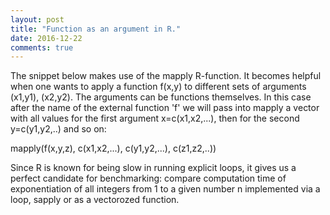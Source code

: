 ```yaml
---
layout: post
title: "Function as an argument in R."
date: 2016-12-22
comments: true
---
```


The snippet below makes use of the mapply R-function. It becomes helpful when one wants to apply a function f(x,y) to different sets of arguments (x1,y1), (x2,y2). The arguments can be functions themselves. In this case after the name of the external function 'f' we will pass into mapply a vector with all values for the first argument x=c(x1,x2,...), then for the second y=c(y1,y2,..) and so on:

mapply(f(x,y,z),
       c(x1,x2,...),
       c(y1,y2,...),
       c(z1,z2,..))

Since R is known for being slow in running explicit loops, it gives us a perfect candidate for benchmarking: compare computation time of
exponentiation of all  integers from 1 to a given number n implemented via a loop, sapply or as a vectorozed function.

<script src="https://gist.github.com/elizavetasemenova/91e429c6d824ddcbf2d7ec18fa19e954.js"></script>
